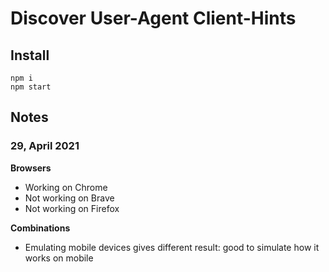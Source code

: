 # Discover User-Agent Client-Hints

## Install
```
npm i
npm start
```

## Notes

### 29, April 2021

**Browsers**
- Working on Chrome
- Not working on Brave
- Not working on Firefox

**Combinations**
- Emulating mobile devices gives different result: good to simulate how it works on mobile
